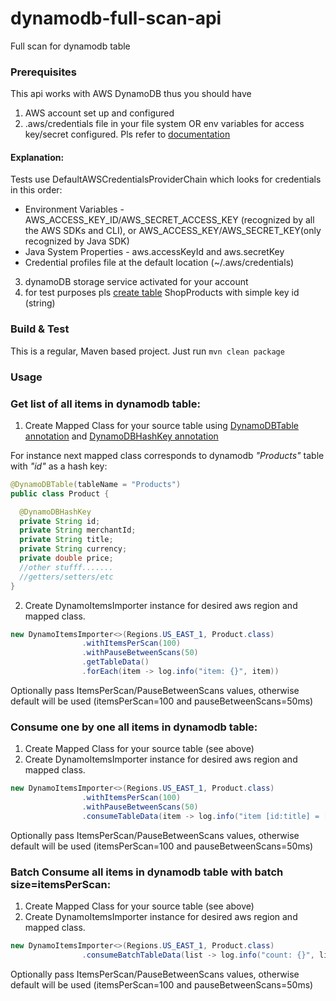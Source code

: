 # dynamodb-full-scan-api
Full scan for dynamodb table

### Prerequisites

This api works with AWS DynamoDB thus you should have
1)  AWS account set up and configured
2) .aws/credentials file in your file system OR env variables for access key/secret configured.
  Pls refer to [documentation](https://docs.aws.amazon.com/general/latest/gr/aws-sec-cred-types.html)
  #### Explanation: 
  Tests use DefaultAWSCredentialsProviderChain which looks for credentials in this order:
  
  * Environment Variables - AWS_ACCESS_KEY_ID/AWS_SECRET_ACCESS_KEY (recognized by all the AWS SDKs and CLI),
    or AWS_ACCESS_KEY/AWS_SECRET_KEY(only recognized by Java SDK)
  * Java System Properties - aws.accessKeyId and aws.secretKey
  * Credential profiles file at the default location (~/.aws/credentials)
3) dynamoDB storage service activated for your account
4) for test purposes pls [create table](https://docs.aws.amazon.com/amazondynamodb/latest/developerguide/SampleData.CreateTables.html) ShopProducts with simple key id (string)

### Build & Test
This is a regular, Maven based project.
Just run `mvn clean package`

### Usage

### Get list of all items in dynamodb table:
1. Create Mapped Class for your source table using [DynamoDBTable annotation](https://docs.aws.amazon.com/amazondynamodb/latest/developerguide/DynamoDBMapper.Annotations.html#DynamoDBMapper.Annotations.DynamoDBTable) and [DynamoDBHashKey annotation](https://docs.aws.amazon.com/amazondynamodb/latest/developerguide/DynamoDBMapper.Annotations.html#DynamoDBMapper.Annotations.DynamoDBHashKey)

For instance next mapped class corresponds to dynamodb *"Products"* table with *"id"* as a hash key:
  ```java
@DynamoDBTable(tableName = "Products")
public class Product {

    @DynamoDBHashKey
    private String id;
    private String merchantId;
    private String title;
    private String currency;
    private double price;
    //other stufff.......
    //getters/setters/etc
}
```
2.  Create DynamoItemsImporter instance for desired aws region and mapped class.
```java
new DynamoItemsImporter<>(Regions.US_EAST_1, Product.class)
                .withItemsPerScan(100)
                .withPauseBetweenScans(50)
                .getTableData()
                .forEach(item -> log.info("item: {}", item))
```
Optionally pass ItemsPerScan/PauseBetweenScans values, otherwise default will be used (itemsPerScan=100 and pauseBetweenScans=50ms)

### Consume one by one all items in dynamodb table:
1. Create Mapped Class for your source table (see above)
2.  Create DynamoItemsImporter instance for desired aws region and mapped class.
```java
new DynamoItemsImporter<>(Regions.US_EAST_1, Product.class)
                .withItemsPerScan(100)
                .withPauseBetweenScans(50)
                .consumeTableData(item -> log.info("item [id:title] = [{}:{}]", item.getId(), item.getTitle()));
```
Optionally pass ItemsPerScan/PauseBetweenScans values, otherwise default will be used (itemsPerScan=100 and pauseBetweenScans=50ms)

### Batch Consume all items in dynamodb table with batch size=itemsPerScan:
1.  Create Mapped Class for your source table (see above)
2.  Create DynamoItemsImporter instance for desired aws region and mapped class.
```java
new DynamoItemsImporter<>(Regions.US_EAST_1, Product.class)
                .consumeBatchTableData(list -> log.info("count: {}", list.size()));
```
Optionally pass ItemsPerScan/PauseBetweenScans values, otherwise default will be used (itemsPerScan=100 and pauseBetweenScans=50ms)
